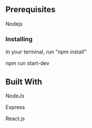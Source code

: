 ﻿

## Prerequisites
Nodejs

### Installing

In your terminal, run "npm install"


npm run start-dev


## Built With
NodeJs

Express

React.js